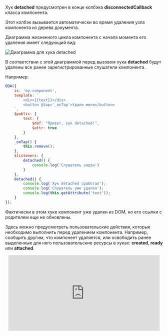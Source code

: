 Хук **detached** предусмотрен в конце колбэка **disconnectedCallback** класса компонента.

Этот колбэк вызывается автоматически во время удаления узла компонента из дерева документа.

Диаграмма жизненного цикла компонента с начала момента его удаления имеет следующий вид:

![Диаграмма для хука detached](../learn/_help/ru/_images/hook-detached.svg "Хук удаления detached")

В соответствии с этой диаграммой перед вызовом хука **detached** будут удалены все ранее зарегистрированные слушатели компонента.

Например:

```javascript _run_edit_console_[my-component.js]
ODA({
    is: 'my-component',
    template: `
        <div>{{text}}</div>
        <button @tap='_onTap'>Удали меня</button>
    `,
    $public: {
        text: {
            $def: "Привет, хук detached!",
            $attr: true
        }
    },
    _onTap() {
        this.remove();
    },
    $listeners: {
        detached() {
            console.log('Слушатель задан')
        }
    },
    detached() {
        console.log('Хук detached сработал');
        console.log('Слушатель уже удален');
        console.log(this.getAttribute('text'));
    }
});
```

Фактически в этом хуке компонент уже удален из DOM, но его ссылки с родителем еще не обновлены.

Здесь можно предусмотреть пользовательские действия, которые необходимо выполнить перед удалением компонента. Например, сообщить другим, что компонент удаляется, или освободить ранее выделенные для него пользовательские ресурсы в хуках: **created**, **ready** или **attached**.

<div style="position:relative;padding-bottom:48%; margin:10px">
    <iframe src="https://www.youtube.com/embed/5MdGLwZtjxc?start=0" frameborder="0" allow="accelerometer; autoplay; encrypted-media; gyroscope; picture-in-picture" allowfullscreen
    	style="position:absolute;width:100%;height:100%;"></iframe>
</div>

